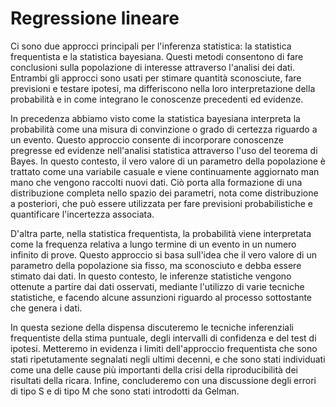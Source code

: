 # Regressione lineare

Ci sono due approcci principali per l'inferenza statistica: la statistica frequentista e la statistica bayesiana. Questi metodi consentono di fare conclusioni sulla popolazione di interesse attraverso l'analisi dei dati. Entrambi gli approcci sono usati per stimare quantità sconosciute, fare previsioni e testare ipotesi, ma differiscono nella loro interpretazione della probabilità e in come integrano le conoscenze precedenti ed evidenze.

In precedenza abbiamo visto come la statistica bayesiana interpreta la probabilità come una misura di convinzione o grado di certezza riguardo a un evento. Questo approccio consente di incorporare conoscenze pregresse ed evidenze nell'analisi statistica attraverso l'uso del teorema di Bayes. In questo contesto, il vero valore di un parametro della popolazione è trattato come una variabile casuale e viene continuamente aggiornato man mano che vengono raccolti nuovi dati. Ciò porta alla formazione di una distribuzione completa nello spazio dei parametri, nota come distribuzione a posteriori, che può essere utilizzata per fare previsioni probabilistiche e quantificare l'incertezza associata.

D'altra parte, nella statistica frequentista, la probabilità viene interpretata come la frequenza relativa a lungo termine di un evento in un numero infinito di prove. Questo approccio si basa sull'idea che il vero valore di un parametro della popolazione sia fisso, ma sconosciuto e debba essere stimato dai dati. In questo contesto, le inferenze statistiche vengono ottenute a partire dai dati osservati, mediante l'utilizzo di varie tecniche statistiche, e facendo alcune assunzioni riguardo al processo sottostante che genera i dati.

In questa sezione della dispensa discuteremo le tecniche inferenziali frequentiste della stima puntuale, degli intervalli di confidenza e del test di ipotesi. Metteremo in evidenza i limiti dell'approccio frequentista che sono stati ripetutamente segnalati negli ultimi decenni, e che sono stati individuati come una delle cause più importanti della crisi della riproducibilità dei risultati della ricara. Infine, concluderemo con una discussione degli errori di tipo S e di tipo M che sono stati introdotti da Gelman. 
